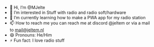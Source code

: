 - 👋 Hi, I’m @MJelte
- 👀 I’m interested in Stuff with radio and radio soft/hardware
- 🌱 I’m currently learning how to make a PWA app for my radio station
- 📫 How to reach me you can reach me at discord @jeltem or via a mail to mail@jeltem.nl
- 😄 Pronouns: He/Him
- ⚡ Fun fact: I love radio stuff

<!---
MJelte/MJelte is a ✨ special ✨ repository because its `README.md` (this file) appears on your GitHub profile.
You can click the Preview link to take a look at your changes.
--->
